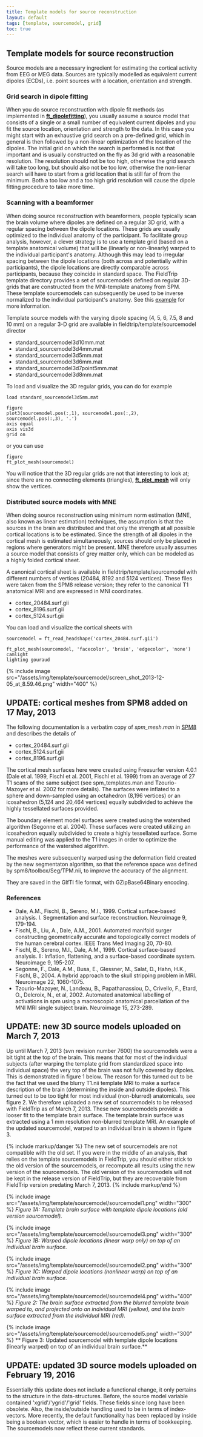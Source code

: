 ```yaml
---
title: Template models for source reconstruction
layout: default
tags: [template, sourcemodel, grid]
toc: true
---
```


## Template models for source reconstruction

Source models are a necessary ingredient for estimating the cortical activity from EEG or MEG data. Sources are typically modelled as equivalent current dipoles (ECDs), i.e. point sources with a location, orientation and strength.

### Grid search in dipole fitting

When you do source reconstruction with dipole fit methods (as implemented in **[ft_dipolefitting](/reference/ft_dipolefitting)**), you usually assume a source model that consists of a single or a small number of equivalent current dipoles and you fit the source location, orientation and strength to the data. In this case you might start with an exhaustive grid search on a pre-defined grid, which in general is then followed by a non-linear optimization of the location of the dipoles. The initial grid on which the search is performed is not that important and is usually constructed on the fly as 3d grid  with a reasonable resolution. The resolution should not be too high, otherwise the grid search will take too long, but should also not be too low, otherwise the non-lienar search will have to start from a grid location that is still far of from the minimum. Both a too low and a too high grid resolution will cause the dipole fitting procedure to take more time.

### Scanning with a beamformer

When doing source reconstruction with beamformers, people typically scan the brain volume where dipoles are defined on a regular 3D grid, with a regular spacing between the dipole locations. These grids are usually optimized to the individual anatomy of the participant. To facilitate group analysis, however, a clever strategy is to use a template grid (based on a template anatomical volume) that will be (linearly or non-linearly) warped to the individual participant's anatomy. Although this may lead to irregular spacing between the dipole locations (both across and potentially within participants), the dipole locations are directly comparable across participants, because they coincide in standard space.
The FieldTrip template directory provides a set of sourcemodels defined on regular 3D-grids that are constructed from the MNI-template anatomy from SPM. These template sourcemodels can subsequently be used to be inverse normalized to the individual participant's anatomy. See this [example](/example/create_single-subject_grids_in_individual_head_space_that_are_all_aligned_in_mni_space) for more information.

Template source models with the varying dipole spacing (4, 5, 6, 7.5, 8 and 10 mm) on a regular 3-D grid are available in fieldtrip/template/sourcemodel director

*  standard_sourcemodel3d10mm.mat
*  standard_sourcemodel3d4mm.mat
*  standard_sourcemodel3d5mm.mat
*  standard_sourcemodel3d6mm.mat
*  standard_sourcemodel3d7point5mm.mat
*  standard_sourcemodel3d8mm.mat

To load and visualize the 3D regular grids, you can do for example

    load standard_sourcemodel3d5mm.mat

    figure
    plot3(sourcemodel.pos(:,1), sourcemodel.pos(:,2), sourcemodel.pos(:,3), '.')
    axis equal
    axis vis3d
    grid on

or you can use

    figure
    ft_plot_mesh(sourcemodel)

You will notice that the 3D regular grids are not that interesting to look at; since there are no connecting elements (triangles), **[ft_plot_mesh](/reference/ft_plot_mesh)** will only show the vertices.

### Distributed source models with MNE

When doing source reconstruction using minimum norm estimation (MNE, also known as linear estimation) techniques, the assumption is that the sources in the brain are distributed and that only the strength at all possible cortical locations is to be estimated. Since the strength of all dipoles in the cortical mesh is estimated simultaneously, sources should only be placed in regions where generators might be present. MNE therefore usually assumes a source model that consists of grey matter only, which can be modeled as a highly folded cortical sheet.

A canonical cortical sheet is available in fieldtrip/template/sourcemodel with different numbers of vertices (20484, 8192 and 5124 vertices). These files were taken from the SPM8 release version; they refer to the canonical T1 anatomical MRI and are expressed in MNI coordinates.

*  cortex_20484.surf.gii
*  cortex_8196.surf.gii
*  cortex_5124.surf.gii

You can load and visualize the cortical sheets with

    sourcemodel = ft_read_headshape('cortex_20484.surf.gii')

    ft_plot_mesh(sourcemodel, 'facecolor', 'brain', 'edgecolor', 'none')
    camlight
    lighting gouraud

{% include image src="/assets/img/template/sourcemodel/screen_shot_2013-12-05_at_8.59.46.png" width="400" %}

## UPDATE: cortical meshes from SPM8 added on 17 May, 2013

The following documentation is a verbatim copy of *spm_mesh.man* in [SPM8](http://www.fil.ion.ucl.ac.uk/spm) and describes the details of

*  cortex_20484.surf.gii
*  cortex_5124.surf.gii
*  cortex_8196.surf.gii

The cortical mesh surfaces here were created using Freesurfer version
4.0.1 (Dale et al. 1999, Fischl et al. 2001, Fischl et al. 1999) from
an average of 27 T1 scans of the same subject (see spm_templates.man and
Tzourio-Mazoyer et al. 2002  for more details).
The surfaces were inflated to a sphere and down-sampled using an
octahedron (8,196 vertices) or an icosahedron (5,124 and 20,464 vertices)
equally subdivided to achieve the highly tessellated surfaces provided.

The boundary element model surfaces were created using the watershed
algorithm (Segonne et al. 2004).  These surfaces were created
utilizing an icosahedron equally subdivided to create a highly
tessellated surface.  Some manual editing was applied to the T1 images
in order to optimize the performance of the watershed algorithm.

The meshes were subsequenlty warped using the deformation field created
by the new segmentaton algorithm, so that the reference space was defined
by spm8/toolbox/Seg/TPM.nii, to improve the accuracy of the alignment.

They are saved in the GIfTI file format, with GZipBase64Binary encoding.

### References

* Dale, A.M., Fischl, B., Sereno, M.I., 1999. Cortical surface-based
analysis. I. Segmentation and surface reconstruction. Neuroimage 9,
179-194.
* Fischl, B., Liu, A., Dale, A.M., 2001. Automated manifold surger
constructing geometrically accurate and topologically correct models
of the human cerebral cortex. IEEE Trans Med Imaging 20, 70-80.
* Fischl, B., Sereno, M.I., Dale, A.M., 1999. Cortical surface-based
analysis. II: Inflation, flattening, and a surface-based coordinate
system. Neuroimage 9, 195-207.
* Segonne, F., Dale, A.M., Busa, E., Glessner, M., Salat, D., Hahn,
H.K., Fischl, B., 2004. A hybrid approach to the skull stripping
problem in MRI. Neuroimage 22, 1060-1075.
* Tzourio-Mazoyer, N., Landeau, B., Papathanassiou, D., Crivello, F.,
Etard, O., Delcroix, N., et al, 2002. Automated anatomical labelling of
activations in spm using a macroscopic anatomical parcellation of the MNI
MRI single subject brain. Neuroimage 15, 273-289.

## UPDATE: new 3D source models uploaded on March 7, 2013

Up until March 7, 2013 (svn revision number 7600) the sourcemodels were a bit tight at the top of the brain. This means that for most of the individual subjects (after warping the template grid from standardized space into individual space) the very top of the brain was not fully covered by dipoles. This is demonstrated in figure 1 below. The reason for this turned out to be the fact that we used the blurry T1.nii template MRI to make a surface description of the brain (determining the inside and outside dipoles). This turned out to be too tight for most individual (non-blurred) anatomicals, see figure 2. We therefore uploaded a new set of sourcemodels to be released with FieldTrip as of March 7, 2013. These new sourcemodels provide a looser fit to the template brain surface. The template brain surface was extracted using a 1 mm resolution non-blurred template MRI. An example of the updated sourcemodel, warped to an individual brain is shown in figure 3.

{% include markup/danger %}
The new set of sourcemodels are not compatible with the old set. If you were in the middle of an analysis, that relies on the template sourcemodels in FieldTrip, you should either stick to the old version of the sourcemodels, or recompute all results using the new version of the sourcemodels. The old version of the sourcemodels will not be kept in the release version of FieldTrip, but they are recoverable from FieldTrip version predating March 7, 2013.
{% include markup/end %}

{% include image src="/assets/img/template/sourcemodel/sourcemodel1.png" width="300" %}
*Figure 1A: Template brain surface with template dipole locations (old version sourcemodel).*

{% include image src="/assets/img/template/sourcemodel/sourcemodel3.png" width="300" %}
*Figure 1B: Warped dipole locations (linear warp only) on top of an individual brain surface.*

{% include image src="/assets/img/template/sourcemodel/sourcemodel2.png" width="300" %}
*Figure 1C: Warped dipole locations (nonlinear warp) on top of an individual brain surface.*

{% include image src="/assets/img/template/sourcemodel/sourcemodel4.png" width="400" %}
*Figure 2: The brain surface extracted from the blurred template brain warped to, and projected onto an individual MRI (yellow), and the brain surface extracted from the individual MRI (red).*

{% include image src="/assets/img/template/sourcemodel/sourcemodel5.png" width="300" %}
** Figure 3: Updated sourcemodel with template dipole locations (linearly warped) on top of an individual brain surface.**

## UPDATE: updated 3D source models uploaded on February 19, 2016

Essentially this update does not include a functional change, it only pertains to the structure in the data-structures. Before, the source model variable contained 'xgrid'/'ygrid'/'grid' fields. These fields since long have been obsolete. Also, the inside/outside handling used to be in terms of index-vectors. More recently, the default functionality has been replaced by inside being a boolean vector, which is easier to handle in terms of bookkeeping. The sourcemodels now reflect these current standards.
